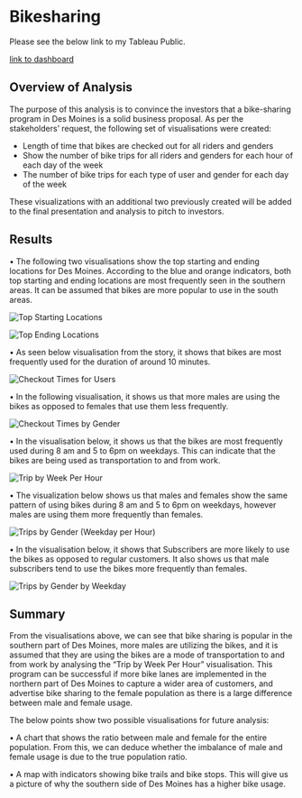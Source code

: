 # Bikesharing

Please see the below link to my Tableau Public.

[link to dashboard](https://public.tableau.com/app/profile/nicole1190/viz/Challenge14_16325325409710/Story)

## Overview of Analysis

The purpose of this analysis is to convince the investors that a bike-sharing program in Des Moines is a solid business proposal. As per the stakeholders’ request, the following set of visualisations were created:
* Length of time that bikes are checked out for all riders and genders
* Show the number of bike trips for all riders and genders for each hour of each day of the week
* The number of bike trips for each type of user and gender for each day of the week

These visualizations with an additional two previously created will be added to the final presentation and analysis to pitch to investors.

## Results

•	The following two visualisations show the top starting and ending locations for Des Moines. According to the blue and orange indicators, both top starting and ending locations are most frequently seen in the southern areas. It can be assumed that bikes are more popular to use in the south areas.

![Top Starting Locations](https://github.com/nyoung246/bikesharing/blob/main/Resources/Top%20Starting%20Locations.PNG)

![Top Ending Locations](https://github.com/nyoung246/bikesharing/blob/main/Resources/Top%20Ending%20Locations.PNG)

•	As seen below visualisation from the story, it shows that bikes are most frequently used for the duration of around 10 minutes.

![Checkout Times for Users](https://github.com/nyoung246/bikesharing/blob/main/Resources/Checkout%20Times%20for%20Users.PNG)

•	In the following visualisation, it shows us that more males are using the bikes as opposed to females that use them less frequently.

![Checkout Times by Gender](https://github.com/nyoung246/bikesharing/blob/main/Resources/Checkout%20Times%20by%20Gender.PNG)

•	In the visualisation below, it shows us that the bikes are most frequently used during 8 am and 5 to 6pm on weekdays. This can indicate that the bikes are being used as transportation to and from work.

![Trip by Week Per Hour](https://github.com/nyoung246/bikesharing/blob/main/Resources/Trip%20by%20Week%20Per%20Hour.PNG)

•	The visualization below shows us that males and females show the same pattern of using bikes during 8 am and 5 to 6pm on weekdays, however males are using them more frequently than females.

![Trips by Gender (Weekday per Hour)](https://github.com/nyoung246/bikesharing/blob/main/Resources/Trips%20by%20Gender%20(Weekday%20per%20Hour).PNG)

•	In the visualisation below, it shows that Subscribers are more likely to use the bikes as opposed to regular customers. It also shows us that male subscribers tend to use the bikes more frequently than females.

![ Trips by Gender by Weekday](https://github.com/nyoung246/bikesharing/blob/main/Resources/Trips%20by%20Gender%20by%20Weekday.PNG)

## Summary

From the visualisations above, we can see that bike sharing is popular in the southern part of Des Moines, more males are utilizing the bikes, and it is assumed that they are using the bikes are a mode of transportation to and from work by analysing the “Trip by Week Per Hour” visualisation. This program can be successful if more bike lanes are implemented in the northern part of Des Moines to capture a wider area of customers, and advertise bike sharing to the female population as there is a large difference between male and female usage.

The below points show two possible visualisations for future analysis:

•	A chart that shows the ratio between male and female for the entire population. From this, we can deduce whether the imbalance of male and female usage is due to the true population ratio.

•	A map with indicators showing bike trails and bike stops. This will give us a picture of why the southern side of Des Moines has a higher bike usage.
